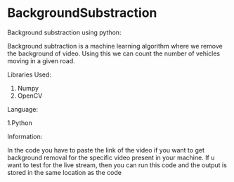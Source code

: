 # BackgroundSubstraction

Background substraction using python:

Background subtraction is a machine learning algorithm where we remove the background of video.
Using this we can count the number of vehicles moving in a given road.



Libraries Used:

1. Numpy
2. OpenCV

Language:

1.Python


Information:

In the code you have to paste the link of the video if you want to get background removal for the specific video present in your machine.
If u want to test for the live stream, then you can run this code and the output is stored in the same location as the code
